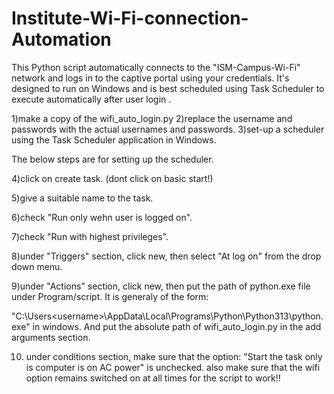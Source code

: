 # Institute-Wi-Fi-connection-Automation
This Python script automatically connects to the "ISM-Campus-Wi-Fi" network and logs in to the captive portal using your credentials. It's designed to run on Windows and is best scheduled using Task Scheduler to execute automatically after user login .


1)make a copy of the wifi_auto_login.py
2)replace the username and passwords with the actual usernames and passwords.
3)set-up a scheduler using the Task Scheduler application in Windows.

The below steps are for setting up the scheduler.

4)click on create task. (dont click on basic start!)

5)give a suitable name to the task.

6)check "Run only wehn user is logged on".

7)check "Run with highest privileges".

8)under "Triggers" section, click new, then select "At log on" from the drop down menu.

9)under "Actions" section, click new, then put the path of python.exe file under Program/script. It is generaly of the form: 

"C:\Users\<username>\AppData\Local\Programs\Python\Python313\python.exe" in windows. And put the absolute path of wifi_auto_login.py in the add arguments section.

10) under conditions section, make sure that the option: "Start the task only is computer is on AC power" is unchecked.
 also make sure that the wifi option remains switched on at all times for the script to work!!
